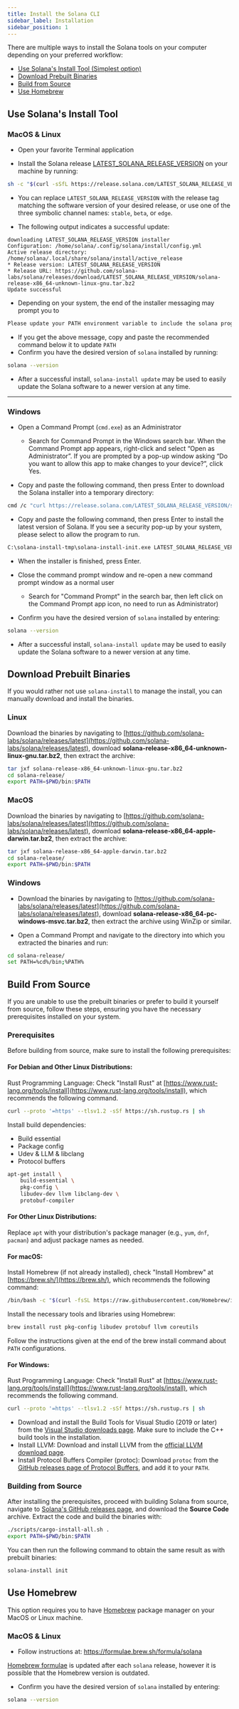 ```yaml
---
title: Install the Solana CLI
sidebar_label: Installation
sidebar_position: 1
---
```


There are multiple ways to install the Solana tools on your computer
depending on your preferred workflow:

- [Use Solana's Install Tool (Simplest option)](#use-solanas-install-tool)
- [Download Prebuilt Binaries](#download-prebuilt-binaries)
- [Build from Source](#build-from-source)
- [Use Homebrew](#use-homebrew)

## Use Solana's Install Tool

### MacOS & Linux

- Open your favorite Terminal application

- Install the Solana release
  [LATEST_SOLANA_RELEASE_VERSION](https://github.com/solana-labs/solana/releases/tag/LATEST_SOLANA_RELEASE_VERSION) on your
  machine by running:

```bash
sh -c "$(curl -sSfL https://release.solana.com/LATEST_SOLANA_RELEASE_VERSION/install)"
```

- You can replace `LATEST_SOLANA_RELEASE_VERSION` with the release tag matching
  the software version of your desired release, or use one of the three symbolic
  channel names: `stable`, `beta`, or `edge`.

- The following output indicates a successful update:

```text
downloading LATEST_SOLANA_RELEASE_VERSION installer
Configuration: /home/solana/.config/solana/install/config.yml
Active release directory: /home/solana/.local/share/solana/install/active_release
* Release version: LATEST_SOLANA_RELEASE_VERSION
* Release URL: https://github.com/solana-labs/solana/releases/download/LATEST_SOLANA_RELEASE_VERSION/solana-release-x86_64-unknown-linux-gnu.tar.bz2
Update successful
```

- Depending on your system, the end of the installer messaging may prompt you
  to

```bash
Please update your PATH environment variable to include the solana programs:
```

- If you get the above message, copy and paste the recommended command below
  it to update `PATH`
- Confirm you have the desired version of `solana` installed by running:

```bash
solana --version
```

- After a successful install, `solana-install update` may be used to easily
  update the Solana software to a newer version at any time.

---

### Windows

- Open a Command Prompt (`cmd.exe`) as an Administrator

  - Search for Command Prompt in the Windows search bar. When the Command
    Prompt app appears, right-click and select “Open as Administrator”.
    If you are prompted by a pop-up window asking “Do you want to allow this app to
    make changes to your device?”, click Yes.

- Copy and paste the following command, then press Enter to download the Solana
  installer into a temporary directory:

```bash
cmd /c "curl https://release.solana.com/LATEST_SOLANA_RELEASE_VERSION/solana-install-init-x86_64-pc-windows-msvc.exe --output C:\solana-install-tmp\solana-install-init.exe --create-dirs"
```

- Copy and paste the following command, then press Enter to install the latest
  version of Solana. If you see a security pop-up by your system, please select
  to allow the program to run.

```bash
C:\solana-install-tmp\solana-install-init.exe LATEST_SOLANA_RELEASE_VERSION
```

- When the installer is finished, press Enter.

- Close the command prompt window and re-open a new command prompt window as a
  normal user
  - Search for "Command Prompt" in the search bar, then left click on the
    Command Prompt app icon, no need to run as Administrator)
- Confirm you have the desired version of `solana` installed by entering:

```bash
solana --version
```

- After a successful install, `solana-install update` may be used to easily
  update the Solana software to a newer version at any time.

## Download Prebuilt Binaries

If you would rather not use `solana-install` to manage the install, you can
manually download and install the binaries.

### Linux

Download the binaries by navigating to
[https://github.com/solana-labs/solana/releases/latest](https://github.com/solana-labs/solana/releases/latest),
download **solana-release-x86_64-unknown-linux-gnu.tar.bz2**, then extract the
archive:

```bash
tar jxf solana-release-x86_64-unknown-linux-gnu.tar.bz2
cd solana-release/
export PATH=$PWD/bin:$PATH
```

### MacOS

Download the binaries by navigating to
[https://github.com/solana-labs/solana/releases/latest](https://github.com/solana-labs/solana/releases/latest),
download **solana-release-x86_64-apple-darwin.tar.bz2**, then extract the
archive:

```bash
tar jxf solana-release-x86_64-apple-darwin.tar.bz2
cd solana-release/
export PATH=$PWD/bin:$PATH
```

### Windows

- Download the binaries by navigating to
  [https://github.com/solana-labs/solana/releases/latest](https://github.com/solana-labs/solana/releases/latest),
  download **solana-release-x86_64-pc-windows-msvc.tar.bz2**, then extract the
  archive using WinZip or similar.

- Open a Command Prompt and navigate to the directory into which you extracted
  the binaries and run:

```bash
cd solana-release/
set PATH=%cd%/bin;%PATH%
```

## Build From Source

If you are unable to use the prebuilt binaries or prefer to build it yourself
from source, follow these steps, ensuring you have the necessary prerequisites 
installed on your system.

### Prerequisites

Before building from source, make sure to install the following prerequisites:

#### For Debian and Other Linux Distributions:
Rust Programming Language:
Check "Install Rust" at
[https://www.rust-lang.org/tools/install](https://www.rust-lang.org/tools/install),
which recommends the following command.
```bash
curl --proto '=https' --tlsv1.2 -sSf https://sh.rustup.rs | sh
```

Install build dependencies:
- Build essential
- Package config
- Udev & LLM & libclang
- Protocol buffers

```bash
apt-get install \ 
    build-essential \
    pkg-config \
    libudev-dev llvm libclang-dev \
    protobuf-compiler
```

#### For Other Linux Distributions:
Replace `apt` with your distribution's package manager (e.g., `yum`, `dnf`, 
`pacman`) and adjust package names as needed.

#### For macOS:
Install Homebrew (if not already installed), check "Install Hombrew" at
[https://brew.sh/](https://brew.sh/), which recommends the following command:
```bash
/bin/bash -c "$(curl -fsSL https://raw.githubusercontent.com/Homebrew/install/HEAD/install.sh)"
```
Install the necessary tools and libraries using Homebrew:
```bash
brew install rust pkg-config libudev protobuf llvm coreutils
```
Follow the instructions given at the end of the brew install command about 
`PATH` configurations.

#### For Windows:
Rust Programming Language:
Check "Install Rust" at
[https://www.rust-lang.org/tools/install](https://www.rust-lang.org/tools/install),
which recommends the following command.
```bash
curl --proto '=https' --tlsv1.2 -sSf https://sh.rustup.rs | sh
```
- Download and install the Build Tools for Visual Studio (2019 or later) from 
the [Visual Studio downloads page](https://visualstudio.microsoft.com/downloads/).
Make sure to include the C++ build tools in the installation.
- Install LLVM: 
Download and install LLVM from the 
[official LLVM download page](https://releases.llvm.org/download.html).
- Install Protocol Buffers Compiler (protoc):
Download `protoc` from the 
[GitHub releases page of Protocol Buffers](https://github.com/protocolbuffers/protobuf/releases),
and add it to your `PATH`.

### Building from Source

After installing the prerequisites, proceed with building Solana from source, 
navigate to
[Solana's GitHub releases page](https://github.com/solana-labs/solana/releases/latest),
and download the **Source Code** archive.
Extract the code and build the binaries with:
```bash
./scripts/cargo-install-all.sh .
export PATH=$PWD/bin:$PATH
```

You can then run the following command to obtain the same result as with
prebuilt binaries:

```bash
solana-install init
```

## Use Homebrew

This option requires you to have [Homebrew](https://brew.sh/) package manager on your MacOS or Linux machine.

### MacOS & Linux

- Follow instructions at: https://formulae.brew.sh/formula/solana

[Homebrew formulae](https://github.com/Homebrew/homebrew-core/blob/HEAD/Formula/solana.rb)
is updated after each `solana` release, however it is possible that
the Homebrew version is outdated.

- Confirm you have the desired version of `solana` installed by entering:

```bash
solana --version
```
